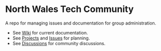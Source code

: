 # North Wales Tech Community

A repo for managing issues and documentation for group administration.

* See [Wiki](https://github.com/NorthWalesTech/NorthWalesTech/wiki) for current documentation.
* See [Projects](https://github.com/NorthWalesTech/Community/projects) and [Issues](https://github.com/NorthWalesTech/NorthWalesTech/issues) for planning.
* See [Discussions](https://github.com/NorthWalesTech/Community/discussions) for community discussions.
